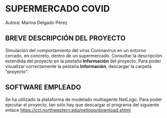 # SUPERMERCADO COVID

Autora: Marina Delgado Pérez

## BREVE DESCRIPCIÓN DEL PROYECTO
Simulación del comportamiento del virus Coronavirus en un entorno cerrado, en concreto, dentro de un supermercado. Consultar la descripción extendida del proyecto en la pestaña **Información** del proyecto. Para poder visualizar correctamente la pestaña **Información**, descargar la carpeta "proyecto".

## SOFTWARE EMPLEADO
Se ha utilizado la plataforma de modelado multiagente NetLogo. Para poder ejecutar el proyecto, tan solo hay que descargar el programa del siguiente enlace https://ccl.northwestern.edu/netlogo/download.shtml 
